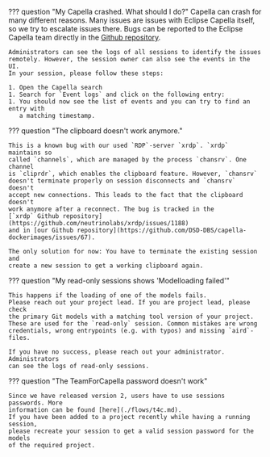 <!--
 ~ SPDX-FileCopyrightText: Copyright DB Netz AG and the capella-collab-manager contributors
 ~ SPDX-License-Identifier: Apache-2.0
 -->

<!-- prettier-ignore-start -->

??? question "My Capella crashed. What should I do?"
    Capella can crash for many different reasons. Many issues are issues with
    Eclipse Capella itself, so we try to escalate issues there. Bugs can be
    reported to the Eclipse Capella team directly in the
    [Github repository](https://github.com/eclipse/capella/issues).

    Administrators can see the logs of all sessions to identify the issues
    remotely. However, the session owner can also see the events in the UI.
    In your session, please follow these steps:

    1. Open the Capella search
    1. Search for `Event logs` and click on the following entry:
    1. You should now see the list of events and you can try to find an entry with
       a matching timestamp.

??? question "The clipboard doesn't work anymore."

    This is a known bug with our used `RDP`-server `xrdp`. `xrdp` maintains so
    called `channels`, which are managed by the process `chansrv`. One channel
    is `cliprdr`, which enables the clipboard feature. However, `chansrv`
    doesn't terminate properly on session disconnects and `chansrv` doesn't
    accept new connections. This leads to the fact that the clipboard doesn't
    work anymore after a reconnect. The bug is tracked in the
    [`xrdp` Github repository](https://github.com/neutrinolabs/xrdp/issues/1188)
    and in [our Github repository](https://github.com/DSD-DBS/capella-dockerimages/issues/67).

    The only solution for now: You have to terminate the existing session and
    create a new session to get a working clipboard again.

??? question "My read-only sessions shows 'Modelloading failed'"

    This happens if the loading of one of the models fails.
    Please reach out your project lead. If you are project lead, please check
    the primary Git models with a matching tool version of your project.
    These are used for the `read-only` session. Common mistakes are wrong
    credentials, wrong entrypoints (e.g. with typos) and missing `aird`-files.

    If you have no success, please reach out your administrator. Administrators
    can see the logs of read-only sessions.

??? question "The TeamForCapella password doesn't work"

    Since we have released version 2, users have to use sessions passwords. More
    information can be found [here](./flows/t4c.md).
    If you have been added to a project recently while having a running session,
    please recreate your session to get a valid session password for the models
    of the required project.

<!-- prettier-ignore-end -->
